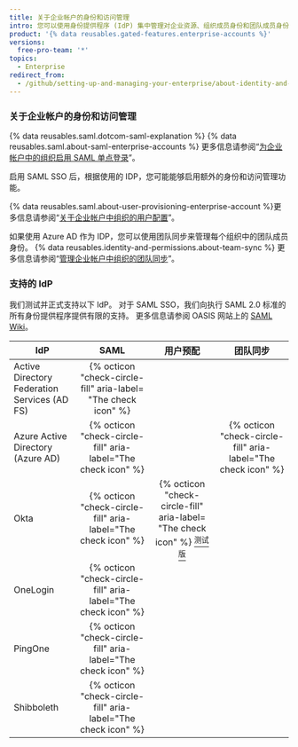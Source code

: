 ```yaml
---
title: 关于企业帐户的身份和访问管理
intro: 您可以使用身份提供程序 (IdP) 集中管理对企业资源、组织成员身份和团队成员身份的访问。
product: '{% data reusables.gated-features.enterprise-accounts %}'
versions:
  free-pro-team: '*'
topics:
  - Enterprise
redirect_from:
  - /github/setting-up-and-managing-your-enterprise/about-identity-and-access-management-for-your-enterprise-account
---
```


### 关于企业帐户的身份和访问管理

{% data reusables.saml.dotcom-saml-explanation %} {% data reusables.saml.about-saml-enterprise-accounts %} 更多信息请参阅“[为企业帐户中的组织启用 SAML 单点登录](/github/setting-up-and-managing-your-enterprise/enabling-saml-single-sign-on-for-organizations-in-your-enterprise-account)”。

启用 SAML SSO 后，根据使用的 IDP，您可能能够启用额外的身份和访问管理功能。

{% data reusables.saml.about-user-provisioning-enterprise-account %}更多信息请参阅“[关于企业帐户中组织的用户配置](/github/setting-up-and-managing-your-enterprise/about-user-provisioning-for-organizations-in-your-enterprise-account)”。

如果使用 Azure AD 作为 IDP，您可以使用团队同步来管理每个组织中的团队成员身份。 {% data reusables.identity-and-permissions.about-team-sync %} 更多信息请参阅“[管理企业帐户中组织的团队同步](/github/setting-up-and-managing-your-enterprise/managing-team-synchronization-for-organizations-in-your-enterprise-account)”。

### 支持的 IdP

我们测试并正式支持以下 IdP。 对于 SAML SSO，我们向执行 SAML 2.0 标准的所有身份提供程序提供有限的支持。 更多信息请参阅 OASIS 网站上的 [SAML Wiki](https://wiki.oasis-open.org/security)。

| IdP                                          |                              SAML                              |                                                                                                 用户预配                                                                                                  |                             团队同步                              |
| -------------------------------------------- |:--------------------------------------------------------------:|:-----------------------------------------------------------------------------------------------------------------------------------------------------------------------------------------------------:|:-------------------------------------------------------------:|
| Active Directory Federation Services (AD FS) | {% octicon "check-circle-fill" aria-label= "The check icon" %} |                                                                                                                                                                                                       |                                                               |
| Azure Active Directory (Azure AD)            | {% octicon "check-circle-fill" aria-label="The check icon" %}  |                                                                                                                                                                                                       | {% octicon "check-circle-fill" aria-label="The check icon" %}
| Okta                                         | {% octicon "check-circle-fill" aria-label="The check icon" %}  | {% octicon "check-circle-fill" aria-label= "The check icon" %} [<sup>测试版</sup>](/github/setting-up-and-managing-your-enterprise/about-user-provisioning-for-organizations-in-your-enterprise-account) |                                                               |
| OneLogin                                     | {% octicon "check-circle-fill" aria-label="The check icon" %}  |                                                                                                                                                                                                       |                                                               |
| PingOne                                      | {% octicon "check-circle-fill" aria-label="The check icon" %}  |                                                                                                                                                                                                       |                                                               |
| Shibboleth                                   | {% octicon "check-circle-fill" aria-label="The check icon" %}  |                                                                                                                                                                                                       |                                                               |
